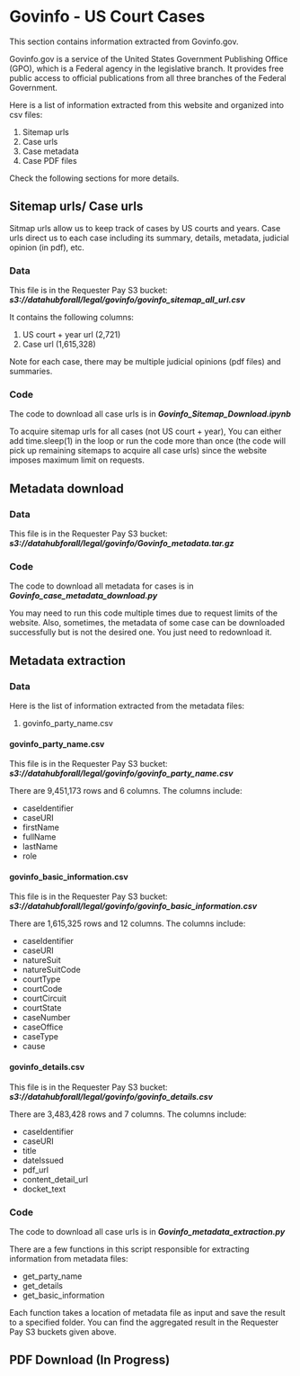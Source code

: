 # Govinfo - US Court Cases

This section contains information extracted from Govinfo.gov.

Govinfo.gov is a service of the United States Government Publishing Office (GPO), which is a Federal agency in the legislative branch.
It provides free public access to official publications from all three branches of the Federal Government.

Here is a list of information extracted from this website and organized into csv files:
1. Sitemap urls
2. Case urls
3. Case metadata
4. Case PDF files

Check the following sections for more details.

## Sitemap urls/ Case urls

Sitmap urls allow us to keep track of cases by US courts and years. Case urls direct us to each case including its summary, details, metadata, judicial opinion (in pdf), etc.

### Data

This file is in the Requester Pay S3 bucket: ***s3://datahubforall/legal/govinfo/govinfo_sitemap_all_url.csv***

It contains the following columns:
1. US court + year url (2,721)
2. Case url (1,615,328)

Note for each case, there may be multiple judicial opinions (pdf files) and summaries.

### Code

The code to download all case urls is in ***Govinfo_Sitemap_Download.ipynb***

To acquire sitemap urls for all cases (not US court + year), You can either add time.sleep(1) in the loop or run the code more than once (the code will pick up remaining sitemaps to acquire all case urls) since the website imposes maximum limit on requests.

## Metadata download

### Data 

This file is in the Requester Pay S3 bucket: ***s3://datahubforall/legal/govinfo/Govinfo_metadata.tar.gz***

### Code

The code to download all metadata for cases is in ***Govinfo_case_metadata_download.py***

You may need to run this code multiple times due to request limits of the website. Also, sometimes, the metadata of some case can be downloaded successfully but is not the desired one. You just need to redownload it.

## Metadata extraction

### Data

Here is the list of information extracted from the metadata files:

1. govinfo_party_name.csv

#### govinfo_party_name.csv

This file is in the Requester Pay S3 bucket: ***s3://datahubforall/legal/govinfo/govinfo_party_name.csv***

There are 9,451,173 rows and 6 columns. The columns include:
* caseIdentifier
* caseURI
* firstName
* fullName
* lastName
* role

#### govinfo_basic_information.csv

This file is in the Requester Pay S3 bucket: ***s3://datahubforall/legal/govinfo/govinfo_basic_information.csv***

There are 1,615,325 rows and 12 columns. The columns include:
* caseIdentifier
* caseURI
* natureSuit
* natureSuitCode
* courtType
* courtCode
* courtCircuit
* courtState
* caseNumber
* caseOffice
* caseType
* cause

#### govinfo_details.csv

This file is in the Requester Pay S3 bucket: ***s3://datahubforall/legal/govinfo/govinfo_details.csv***

There are 3,483,428 rows and 7 columns. The columns include:
* caseIdentifier
* caseURI
* title
* dateIssued
* pdf_url
* content_detail_url
* docket_text

### Code

The code to download all case urls is in ***Govinfo_metadata_extraction.py***

There are a few functions in this script responsible for extracting information from metadata files:

* get_party_name
* get_details
* get_basic_information

Each function takes a location of metadata file as input and save the result to a specified folder. You can find the aggregated result in the Requester Pay S3 buckets given above.

## PDF Download (In Progress)
